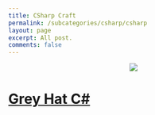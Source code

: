```yaml
---
title: CSharp Craft
permalink: /subcategories/csharp/csharp
layout: page
excerpt: All post.
comments: false
---
```



<p align="center">
 <img src="https://i.redd.it/vr9eks81cx351.png">
</p>


# [Grey Hat C#](/subcategories/csharp/greyhatc/greyhatc)



